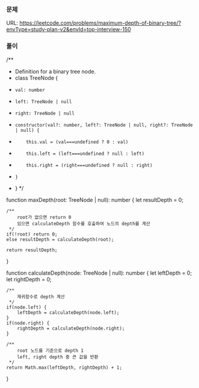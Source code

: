 ### 문제
URL: https://leetcode.com/problems/maximum-depth-of-binary-tree/?envType=study-plan-v2&envId=top-interview-150

### 풀이
/**
 * Definition for a binary tree node.
 * class TreeNode {
 *     val: number
 *     left: TreeNode | null
 *     right: TreeNode | null
 *     constructor(val?: number, left?: TreeNode | null, right?: TreeNode | null) {
 *         this.val = (val===undefined ? 0 : val)
 *         this.left = (left===undefined ? null : left)
 *         this.right = (right===undefined ? null : right)
 *     }
 * }
 */

function maxDepth(root: TreeNode | null): number {
    let resultDepth = 0;

    /**
        root가 없으면 return 0
        있으면 calculateDepth 함수를 호출하여 노드의 depth를 계산
     */
    if(!root) return 0;
    else resultDepth = calculateDepth(root);
    
    return resultDepth;
}

function calculateDepth(node: TreeNode | null): number {
    let leftDepth = 0;
    let rightDepth = 0;

    /**
        재귀함수로 depth 계산
     */
    if(node.left) {
        leftDepth = calculateDepth(node.left);
    }
    if(node.right) {
        rightDepth = calculateDepth(node.right);
    }
    
    /**
        root 노드를 기준으로 depth 1
        left, right depth 중 큰 값을 반환
     */
    return Math.max(leftDepth, rightDepth) + 1;
}
```
